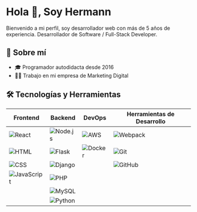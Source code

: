 # Hola 👋, Soy Hermann

Bienvenido a mi perfil, soy desarrollador web con más de 5 años de experiencia.
Desarrollador de Software / Full-Stack Developer.

## 🚀 Sobre mí

- 🎓 Programador autodidacta desde 2016
- 🧑‍💻 Trabajo en mi empresa de Marketing Digital

## 🛠️ Tecnologías y Herramientas

| Frontend | Backend | DevOps | Herramientas de Desarrollo |
| -------- | ------- | ------ | -------------------------- |
| ![React](https://img.shields.io/badge/React-61DAFB?style=for-the-badge&logo=react&logoColor=black) | ![Node.js](https://img.shields.io/badge/Node.js-339933?style=for-the-badge&logo=node-dot-js&logoColor=white) | ![AWS](https://img.shields.io/badge/Amazon_AWS-232F3E?style=for-the-badge&logo=amazon-aws&logoColor=white) | ![Webpack](https://img.shields.io/badge/Webpack-8DD6F9?style=for-the-badge&logo=webpack&logoColor=black) |
| ![HTML](https://img.shields.io/badge/HTML-E34F26?style=for-the-badge&logo=html5&logoColor=white) | ![Flask](https://img.shields.io/badge/Flask-000000?style=for-the-badge&logo=flask&logoColor=white) | ![Docker](https://img.shields.io/badge/Docker-2496ED?style=for-the-badge&logo=docker&logoColor=white) | ![Git](https://img.shields.io/badge/Git-F05032?style=for-the-badge&logo=git&logoColor=white) |
| ![CSS](https://img.shields.io/badge/CSS-1572B6?style=for-the-badge&logo=css3&logoColor=white) | ![Django](https://img.shields.io/badge/Django-092E20?style=for-the-badge&logo=django&logoColor=white) | | ![GitHub](https://img.shields.io/badge/GitHub-181717?style=for-the-badge&logo=github&logoColor=white) |
| ![JavaScript](https://img.shields.io/badge/JavaScript-F7DF1E?style=for-the-badge&logo=javascript&logoColor=black) | ![PHP](https://img.shields.io/badge/PHP-777BB4?style=for-the-badge&logo=php&logoColor=white) | | |
|  | ![MySQL](https://img.shields.io/badge/MySQL-4479A1?style=for-the-badge&logo=mysql&logoColor=white) | | |
|  | ![Python](https://img.shields.io/badge/Python-3776AB?style=for-the-badge&logo=python&logoColor=white) | | |

